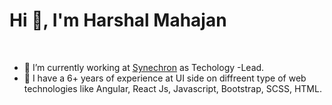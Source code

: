 <h1>Hi 👋, I'm Harshal Mahajan</h1>
<br>


- 🔭 I’m currently working at [Synechron](https://www.synechron.com/) as Techology -Lead.
- 🌱 I have a 6+ years of experience at UI side on diffreent type of web technologies like Angular, React Js, Javascript, Bootstrap, SCSS, HTML.


<!--
**pawanpatil08/pawanpatil08** is a ✨ _special_ ✨ repository because its `README.md` (this file) appears on your GitHub profile.

Here are some ideas to get you started:

- 🔭 I’m currently working on ...
- 🌱 I’m currently learning ...
- 👯 I’m looking to collaborate on ...
- 🤔 I’m looking for help with ...
- 💬 Ask me about ...
- 📫 How to reach me: ...
- 😄 Pronouns: ...
- ⚡ Fun fact: ...
-->
